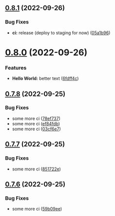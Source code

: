 ## [0.8.1](https://github.com/simonplattner/github-actions-sandbox/compare/v0.8.0...v0.8.1) (2022-09-26)


### Bug Fixes

* **ci:** release (deploy to staging for now) ([05a1b96](https://github.com/simonplattner/github-actions-sandbox/commit/05a1b96c02891796a9e9dab01651f12758fcff9c))



# [0.8.0](https://github.com/simonplattner/github-actions-sandbox/compare/v0.7.8...v0.8.0) (2022-09-26)


### Features

* **Hello World:** better text ([6fdff4c](https://github.com/simonplattner/github-actions-sandbox/commit/6fdff4c04ce0e441dad867acb7a4059f891a0c27))



## [0.7.8](https://github.com/simonplattner/github-actions-sandbox/compare/v0.7.7...v0.7.8) (2022-09-25)


### Bug Fixes

* some more ci ([78ef737](https://github.com/simonplattner/github-actions-sandbox/commit/78ef737f75e05060592720991588260ad202dc91))
* some more ci ([ef84fdb](https://github.com/simonplattner/github-actions-sandbox/commit/ef84fdb339edae955a5fe88dc93b256787fd3112))
* some more ci ([03cf6e7](https://github.com/simonplattner/github-actions-sandbox/commit/03cf6e743dee10bf906698c66b91778b370b1a4c))



## [0.7.7](https://github.com/simonplattner/github-actions-sandbox/compare/v0.7.6...v0.7.7) (2022-09-25)


### Bug Fixes

* some more ci ([851722e](https://github.com/simonplattner/github-actions-sandbox/commit/851722ea57545366ab2a68c9264e1e5a7ea700fd))



## [0.7.6](https://github.com/simonplattner/github-actions-sandbox/compare/v0.7.5...v0.7.6) (2022-09-25)


### Bug Fixes

* some more ci ([59b09ee](https://github.com/simonplattner/github-actions-sandbox/commit/59b09ee3ecc5a238a6bee0f7983ed5d897257c99))



